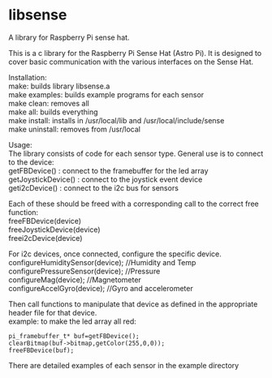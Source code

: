 # libsense  
A library for Raspberry Pi sense hat.  
  
This is a c library for the Raspberry Pi Sense Hat (Astro Pi).  It is designed to cover basic communication with the various interfaces on the Sense Hat.  
  
Installation:  
	make: builds library libsense.a  
	make examples: builds example programs for each sensor  
	make clean: removes all  
	make all: builds everything  
	make install: installs in /usr/local/lib and /usr/local/include/sense  
	make uninstall: removes from /usr/local  
  
Usage:  
The library consists of code for each sensor type.  General use is to connect to the device:  
	getFBDevice() : connect to the framebuffer for the led array  
	getJoystickDevice() : connect to the joystick event device  
	geti2cDevice() : connect to the i2c bus for sensors  
  
Each of these should be freed with a corresponding call to the correct free function:  
	freeFBDevice(device)  
	freeJoystickDevice(device)  
	freei2cDevice(device)  
  
For i2c devices, once connected, configure the specific device.  
	configureHumiditySensor(device); //Humidity and Temp  
	configurePressureSensor(device); //Pressure	  
	configureMag(device); //Magnetometer  
	configureAccelGyro(device); //Gyro and accelerometer  
  
Then call functions to manipulate that device as defined in the appropriate header file for that device.  
	example: to make the led array all red:  
  
	pi_framebuffer_t* buf=getFBDevice();  
	clearBitmap(buf->bitmap,getColor(255,0,0));  
	freeFBDevice(buf);  
  
There are detailed examples of each sensor in the example directory  
  
